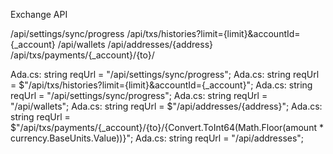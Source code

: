 
Exchange API

/api/settings/sync/progress
/api/txs/histories?limit={limit}&accountId={_account}
/api/wallets
/api/addresses/{address}
/api/txs/payments/{_account}/{to}/

Ada.cs:            string reqUrl = "/api/settings/sync/progress";
Ada.cs:            string reqUrl = $"/api/txs/histories?limit={limit}&accountId={_account}";
Ada.cs:            string reqUrl = "/api/settings/sync/progress";
Ada.cs:            string reqUrl = "/api/wallets";
Ada.cs:            string reqUrl = $"/api/addresses/{address}";
Ada.cs:            string reqUrl = $"/api/txs/payments/{_account}/{to}/{Convert.ToInt64(Math.Floor(amount * currency.BaseUnits.Value))}";
Ada.cs:            string reqUrl = "/api/addresses";
